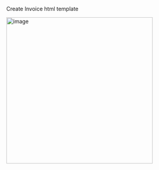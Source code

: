 Create Invoice html template

<img width="384" alt="image" src="https://github.com/fellow-developers/frontend-practice/assets/63374020/e9a77cd1-7486-4f44-87ba-0ce41ee1f58f">
